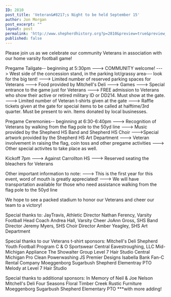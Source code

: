 ```yaml
---
ID: 2810
post_title: 'Veteran&#8217;s Night to be held September 15'
author: Jon Morgan
post_excerpt: ""
layout: post
permalink: 'http://www.shepherdhistory.org?p=2810&preview=true&preview_id=2810'
published: false
---
```

Please join us as we celebrate our community Veterans in association with our home varsity football game!

Pregame Tailgate-- beginning at 5:30pm
---&gt; COMMUNITY welcome!
---&gt; West side of the concession stand, in the parking lot/grassy area--- look for the big tent!
---&gt; Limited number of reserved parking spaces for Veterans
---&gt; Food provided by Mitchell's Deli
---&gt; Games
---&gt; Special entrance to the game just for Veterans
---&gt; FREE admission to Veterans who show their active or retired military ID or DD214. Must show at the gate.
---&gt; Limited number of Veteran t-shirts given at the gate
---&gt; Raffle tickets given at the gate for special items to be called at halftime/3rd quarter. Must be present to win. I<span class="text_exposed_show">tems donated by local businesses.

Pregame Ceremonies-- beginning at 6:30-6:40pm
---&gt; Recognition of Veterans by walking from the flag pole to the 50yd line
---&gt; Music provided by the Shepherd HS Band and Shepherd HS Choir
---&gt;Special artwork provided by the Shepherd HS Art Department
---&gt; Veteran involvement in raising the flag, coin toss and other pregame activities
---&gt; Other special activites to take place as well.

Kickoff 7pm
---&gt; Against Carrollton HS
---&gt; Reserved seating the bleachers for Veterans

Other important information to note:
---&gt; This is the first year for this event, word of mouth is greatly appreciated!
---&gt; We will have transportation available for those who need assistance walking from the flag pole to the 50yd line

We hope to see a packed stadium to honor our Veterans and cheer our team to a victory!

Special thanks to:
JayTravis, Athletic Director
Nathan Ferency, Varsity Football Head Coach
Andrea Hall, Varsity Cheer
JoAnn Gross, SHS Band Director
Jeremy Myers, SHS Choir Director
Amber Yeagley, SHS Art Department

Special thanks to our Veterans t-shirt sponsors:
Mitchell's Deli
Shepherd Youth Football Program
C &amp; O Sportswear
Central Eavestroughing, LLC
Mid-Michigan Appliance
The Showalter Group
Level 7 Hair Studio
Central Michigan Pro Clean Powerwashing
JS Premier Designs
Isabella Bank
Fan-C Rental Company
Moeggenborg Sugarbush
Shepherd Elementray PTO
Melody at Level 7 Hair Studio

Special thanks to additional sponsors:
In Memory of Neil &amp; Joe Nelson
Mitchell's Deli
Four Seasons Floral
Timber Creek Rustic Furniture
Moeggenborg Sugarbush
Shepherd Elementary PTO
***with more adding!</span>